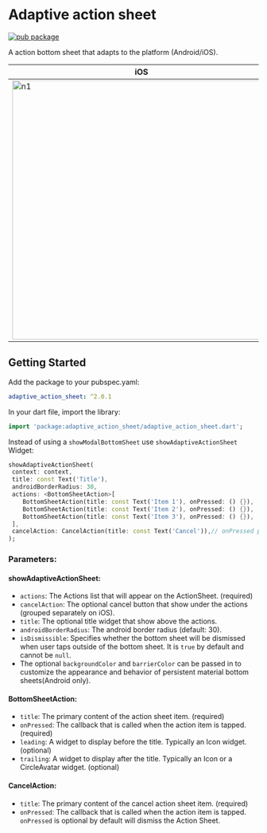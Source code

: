 # Adaptive action sheet

[![pub package](https://img.shields.io/pub/v/adaptive_action_sheet.svg)](https://pub.dev/packages/adaptive_action_sheet)

A action bottom sheet that adapts to the platform (Android/iOS).

| iOS                                                                                                                                                         | Android                                                                                                                                                         |
| ----------------------------------------------------------------------------------------------------------------------------------------------------------- | --------------------------------------------------------------------------------------------------------------------------------------------------------------- |
| <img width="520" alt="n1" src="https://raw.githubusercontent.com/Daniel-Ioannou/flutter_adaptive_action_sheet/master/assets/ReadMe%20iOS%20Screenshot.png"> | <img width="497" alt="n2" src="https://raw.githubusercontent.com/Daniel-Ioannou/flutter_adaptive_action_sheet/master/assets/ReadMe%20Android%20Screenshot.png"> |

## Getting Started

Add the package to your pubspec.yaml:

```yaml
adaptive_action_sheet: ^2.0.1
```

In your dart file, import the library:

```Dart
import 'package:adaptive_action_sheet/adaptive_action_sheet.dart';
```

Instead of using a `showModalBottomSheet` use `showAdaptiveActionSheet` Widget:

```Dart
showAdaptiveActionSheet(
 context: context,
 title: const Text('Title'),
 androidBorderRadius: 30,
 actions: <BottomSheetAction>[
    BottomSheetAction(title: const Text('Item 1'), onPressed: () {}),
    BottomSheetAction(title: const Text('Item 2'), onPressed: () {}),
    BottomSheetAction(title: const Text('Item 3'), onPressed: () {}),
 ],
 cancelAction: CancelAction(title: const Text('Cancel')),// onPressed parameter is optional by default will dismiss the ActionSheet
);
```

### Parameters:

#### showAdaptiveActionSheet:

- `actions`: The Actions list that will appear on the ActionSheet. (required)
- `cancelAction`: The optional cancel button that show under the actions (grouped separately on iOS).
- `title`: The optional title widget that show above the actions.
- `androidBorderRadius`: The android border radius (default: 30).
- `isDismissible`: Specifies whether the bottom sheet will be dismissed when user taps outside of the bottom sheet. It is `true` by default and cannot be `null`.
- The optional `backgroundColor` and `barrierColor` can be passed in to customize the appearance and behavior of persistent material bottom sheets(Android only).

#### BottomSheetAction:

- `title`: The primary content of the action sheet item. (required)
- `onPressed`: The callback that is called when the action item is tapped. (required)
- `leading`: A widget to display before the title. Typically an Icon widget. (optional)
- `trailing`: A widget to display after the title. Typically an Icon or a CircleAvatar widget. (optional)

#### CancelAction:

- `title`: The primary content of the cancel action sheet item. (required)
- `onPressed`: The callback that is called when the action item is tapped. `onPressed` is optional by default will dismiss the Action Sheet.

